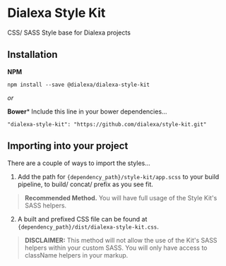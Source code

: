 # Dialexa Style Kit

CSS/ SASS Style base for Dialexa projects


## Installation

**NPM**
```
npm install --save @dialexa/dialexa-style-kit
```


_or_

**Bower***
Include this line in your bower dependencies...
```
"dialexa-style-kit": "https://github.com/dialexa/style-kit.git"
```


## Importing into your project

There are a couple of ways to import the styles...

1. Add the path for `{dependency_path}/style-kit/app.scss` to your build pipeline, to build/ concat/ prefix as you see fit.
  > **Recommended Method.** You will have full usage of the Style Kit's SASS helpers.

2. A built and prefixed CSS file can be found at `{dependency_path}/dist/dialexa-style-kit.css`.
  > **DISCLAIMER:** This method will not allow the use of the Kit's SASS helpers within your custom SASS. You will only have access to className helpers in your markup.
